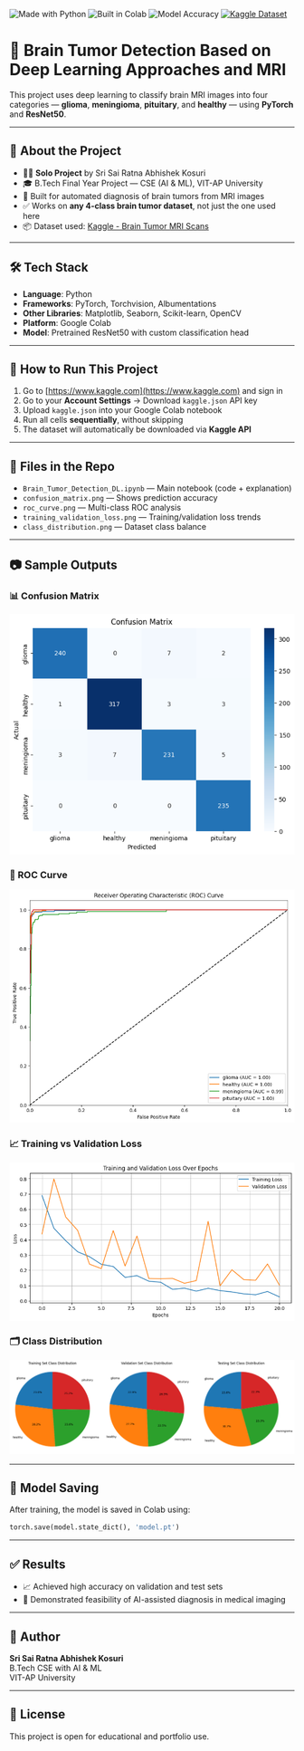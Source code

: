![Made with Python](https://img.shields.io/badge/Made%20with-Python-blue)
![Built in Colab](https://img.shields.io/badge/Built%20in-Google%20Colab-orange)
![Model Accuracy](https://img.shields.io/badge/ResNet50%20Accuracy-97.06%25-brightgreen)
[![Kaggle Dataset](https://img.shields.io/badge/Dataset-Kaggle-blueviolet)](https://www.kaggle.com/datasets/rm1000/brain-tumor-mri-scans)

# 🧠 Brain Tumor Detection Based on Deep Learning Approaches and MRI

This project uses deep learning to classify brain MRI images into four categories — **glioma**, **meningioma**, **pituitary**, and **healthy** — using **PyTorch** and **ResNet50**.

---

## 📌 About the Project

- 👨‍💻 **Solo Project** by Sri Sai Ratna Abhishek Kosuri
- 🎓 B.Tech Final Year Project — CSE (AI & ML), VIT-AP University
- 🧠 Built for automated diagnosis of brain tumors from MRI images
- ✅ Works on **any 4-class brain tumor dataset**, not just the one used here
- 📦 Dataset used: [Kaggle - Brain Tumor MRI Scans](https://www.kaggle.com/datasets/rm1000/brain-tumor-mri-scans)

---

## 🛠️ Tech Stack

- **Language**: Python  
- **Frameworks**: PyTorch, Torchvision, Albumentations  
- **Other Libraries**: Matplotlib, Seaborn, Scikit-learn, OpenCV  
- **Platform**: Google Colab  
- **Model**: Pretrained ResNet50 with custom classification head

---

## 🚀 How to Run This Project

1. Go to [https://www.kaggle.com](https://www.kaggle.com) and sign in
2. Go to your **Account Settings** → Download `kaggle.json` API key
3. Upload `kaggle.json` into your Google Colab notebook
4. Run all cells **sequentially**, without skipping
5. The dataset will automatically be downloaded via **Kaggle API**

---

## 📁 Files in the Repo

- `Brain_Tumor_Detection_DL.ipynb` — Main notebook (code + explanation)
- `confusion_matrix.png` — Shows prediction accuracy
- `roc_curve.png` — Multi-class ROC analysis
- `training_validation_loss.png` — Training/validation loss trends
- `class_distribution.png` — Dataset class balance

---

## 📷 Sample Outputs

### 📊 Confusion Matrix
![Confusion Matrix](confusion_matrix.png)

### 🧠 ROC Curve
![ROC Curve](roc_curve.png)

### 📈 Training vs Validation Loss
![Loss Curve](training_validation_loss.png)

### 🗂️ Class Distribution
![Class Distribution](class_distribution.png)

---

## 🧠 Model Saving

After training, the model is saved in Colab using:

```python
torch.save(model.state_dict(), 'model.pt')
```

---

## ✅ Results

- 📈 Achieved high accuracy on validation and test sets  
- 🔬 Demonstrated feasibility of AI-assisted diagnosis in medical imaging

---

## 📌 Author

**Sri Sai Ratna Abhishek Kosuri**  
B.Tech CSE with AI & ML  
VIT-AP University  

---

## 📝 License

This project is open for educational and portfolio use.

